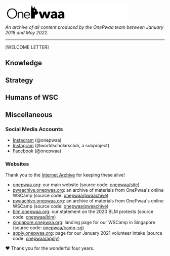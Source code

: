 <p align="left">
  <img width="192" alt="OnePwaa" src="/img/black-logotype.png#gh-light-mode-only">
  <img width="192" alt="OnePwaa" src="/img/white-logotype.png#gh-dark-mode-only">
</p>
<p align="left"><i>An archive of all content produced by the OnePwaa team between January 2018 and May 2022.</i></p>
<hr />

[WELCOME LETTER]

## Knowledge

## Strategy

## Humans of WSC

## Miscellaneous

### Social Media Accounts

- [Instagram](https://www.instagram.com/onepwaa/) (@onepwaa)
- [Instagram](https://www.instagram.com/worldscholarsclub/) (@worldscholarsclub, a subproject)
- [Facebook](https://www.facebook.com/onepwaa) (@onepwaa)

### Websites

Thank you to the [Internet Archive](https://archive.org) for keeping these alive!

- [onepwaa.org](https://web.archive.org/web/20220718032742/https://www.onepwaa.org/): our main website (source code: [onepwaa/site](https://github.com/onepwaa/site))
- [pwaachive.onepwaa.org](https://web.archive.org/web/20220718032951/https://pwaachive.onepwaa.org/): an archive of materials from OnePwaa's online WSCamp (source code: [onepwaa/pwaachive](https://github.com/onepwaa/pwaachive))
- [pwaachive.onepwaa.org](https://web.archive.org/web/20220718032951/https://pwaachive.onepwaa.org/): an archive of materials from OnePwaa's online WSCamp (source code: [onepwaa/pwaachive](https://github.com/onepwaa/pwaachive))
- [blm.onepwaa.org](https://web.archive.org/web/20220718033217/https://blm.onepwaa.org/): our statement on the 2020 BLM protests (source code: [onepwaa/blm](https://github.com/onepwaa/blm))
- [singapore.onepwaa.org](https://web.archive.org/web/20220718033412/https://singapore.onepwaa.org/): landing page for our WSCamp in Singapore (source code: [onepwaa/camp-sg](https://github.com/onepwaa/camp-sg))
- [apply.onepwaa.org](https://web.archive.org/web/20220718033533/https://apply.onepwaa.org/): page for our January 2021 volunteer intake (source code: [onepwaa/apply](https://github.com/onepwaa/apply))

:heart: Thank you for the wonderful four years.
